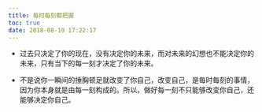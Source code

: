 ```yaml
---
title: 每时每刻都把握
toc: true
date: 2018-08-19 17:22:17
---
```






- 过去只决定了你的现在，没有决定你的未来，而对未来的幻想也不能决定你的未来，只有当下的每一刻才决定了你的未来。

- 不是说你一瞬间的捶胸顿足就改变了你自己，改变自己，是每时每刻的事情，因为你本身就是由每一刻构成的。所以，做好每一刻不只能够改变你自己，还能够决定你自己。
